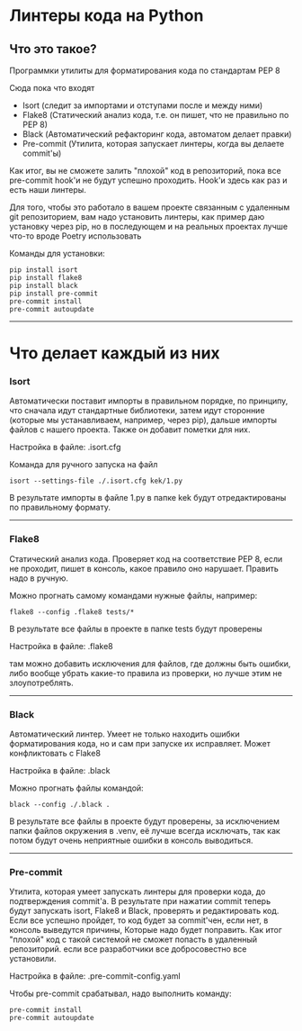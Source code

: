 # Линтеры кода на Python

## Что это такое?

Программки утилиты для форматирования кода по стандартам PEP 8

Сюда пока что входят

- Isort (следит за импортами и отступами после и между ними)
- Flake8 (Статический анализ кода, т.е. он пишет, что не правильно по PEP 8)
- Black (Автоматический рефакторинг кода, автоматом делает правки)
- Pre-commit (Утилита, которая запускает линтеры, когда вы делаете commit'ы)

Как итог, вы не сможете залить "плохой" код в репозиторий, пока все pre-commit
hook'и не будут успешно проходить. Hook'и здесь как раз и есть наши линтеры.

Для того, чтобы это работало в вашем проекте связанным с удаленным git
репозиторием, вам надо установить линтеры, как пример даю установку через pip,
но в последующем и на реальных проектах лучше что-то вроде Poetry использовать

Команды для установки:

```
pip install isort
pip install flake8
pip install black
pip install pre-commit
pre-commit install
pre-commit autoupdate
```

---

# Что делает каждый из них

### Isort

Автоматически поставит импорты в правильном порядке, по принципу, что сначала
идут стандартные библиотеки, затем идут сторонние (которые мы устанавливаем,
например, через pip), дальше импорты файлов с нашего проекта. Также он добавит
пометки для них.

Настройка в файле: .isort.cfg

Команда для ручного запуска на файл

```
isort --settings-file ./.isort.cfg kek/1.py
```

В результате импорты в файле 1.py в папке kek будут отредактированы по
правильному формату.

---

### Flake8

Статический анализ кода.
Проверяет код на соответствие PEP 8, если не проходит, пишет в консоль, какое
правило оно нарушает. Править надо в ручную.

Можно прогнать самому командами нужные файлы, например:

```
flake8 --config .flake8 tests/*
```

В результате все файлы в проекте в папке tests будут проверены

Настройка в файле: .flake8

там можно добавить исключения для файлов, где должны быть ошибки, либо вообще 
убрать какие-то правила из проверки, но лучше этим не злоупотреблять.

---

### Black

Автоматический линтер. Умеет не только находить ошибки форматирования кода, но
и сам при запуске их исправляет. Может конфликтовать с Flake8

Настройка в файле: .black

Можно прогнать файлы командой:

```
black --config ./.black .
```

В результате все файлы в проекте будут проверены, за исключением папки файлов
окружения в .venv, её лучше всегда исключать, так как потом будут очень
неприятные ошибки в консоль выводиться.

---

### Pre-commit

Утилита, которая умеет запускать линтеры для проверки кода, до подтверждения
commit'а. В результате при нажатии commit теперь будут запускать isort, Flake8
и Black, проверять и редактировать код. Если все успешно пройдет, то код
будет за commit'чен, если нет, в консоль выведутся причины, Которые надо
будет поправить. Как итог "плохой" код с такой системой не сможет попасть в
удаленный репозиторий. если все разработчики все добросовестно все установили.

Настройка в файле: .pre-commit-config.yaml

Чтобы pre-commit срабатывал, надо выполнить команду:

```
pre-commit install
pre-commit autoupdate
```
